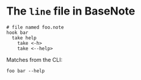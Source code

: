 # The `line` file in BaseNote

```
# file named foo.note
hook bar
  take help
    take <-h>
    take <--help>
```

Matches from the CLI:

```
foo bar --help
```
